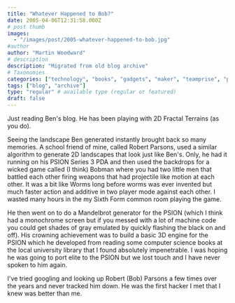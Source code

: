 ```yaml
---
title: "Whatever Happened to Bob?"
date: 2005-04-06T12:31:58.000Z
# post thumb
images:
  - "/images/post/2005-whatever-happened-to-bob.jpg"
#author
author: "Martin Woodward"
# description
description: "Migrated from old blog archive"
# Taxonomies
categories: ["technology", "books", "gadgets", "maker", "teamprise", "programming"]
tags: ["blog", "archive"]
type: "regular" # available type (regular or featured)
draft: false
---
```

Just reading Ben's blog.  He has been playing with 2D Fractal Terrains (as you do).  

Seeing the landscape Ben generated instantly brought back so many memories.  A school friend of mine, called Robert Parsons, used a similar algorithm to generate 2D landscapes that look just like Ben's.  Only, he had it running on his PSION Series 3 PDA and then used the backdrops for a wicked game called (I think) Bobman where you had two little men that battled each other firing weapons that had projectile like motion at each other.  It was a bit like Worms long before worms was ever invented but much faster action and additive in two player mode against each other.  I wasted many hours in the my Sixth Form common room playing the game.

He then went on to do a Mandelbrot generator for the PSION (which I think had a monochrome screen but if you messed with a lot of machine code you could get shades of gray emulated by quickly flashing the black on and off).  His crowning achievement was to build a basic 3D engine for the PSION which he developed from reading some computer science books at the local university library that I found absolutely impenetrable.  I was hoping he was going to port elite to the PSION but we lost touch and I have never spoken to him again.

I've tried googling and looking up Robert (Bob) Parsons a few times over the years and never tracked him down.  He was the first hacker I met that I knew was better than me.